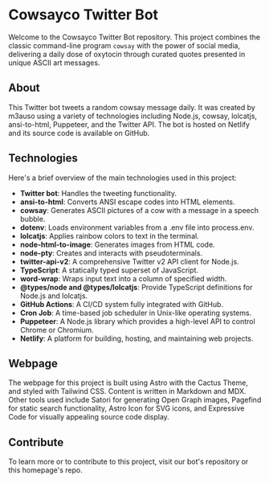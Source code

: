 # Cowsayco Twitter Bot

Welcome to the Cowsayco Twitter Bot repository. This project combines the classic command-line program `cowsay` with the power of social media, delivering a daily dose of oxytocin through curated quotes presented in unique ASCII art messages.

## About

This Twitter bot tweets a random cowsay message daily. It was created by m3auso using a variety of technologies including Node.js, cowsay, lolcatjs, ansi-to-html, Puppeteer, and the Twitter API. The bot is hosted on Netlify and its source code is available on GitHub.

## Technologies

Here's a brief overview of the main technologies used in this project:

- **Twitter bot**: Handles the tweeting functionality.
- **ansi-to-html**: Converts ANSI escape codes into HTML elements.
- **cowsay**: Generates ASCII pictures of a cow with a message in a speech bubble.
- **dotenv**: Loads environment variables from a .env file into process.env.
- **lolcatjs**: Applies rainbow colors to text in the terminal.
- **node-html-to-image**: Generates images from HTML code.
- **node-pty**: Creates and interacts with pseudoterminals.
- **twitter-api-v2**: A comprehensive Twitter v2 API client for Node.js.
- **TypeScript**: A statically typed superset of JavaScript.
- **word-wrap**: Wraps input text into a column of specified width.
- **@types/node and @types/lolcatjs**: Provide TypeScript definitions for Node.js and lolcatjs.
- **GitHub Actions**: A CI/CD system fully integrated with GitHub.
- **Cron Job**: A time-based job scheduler in Unix-like operating systems.
- **Puppeteer**: A Node.js library which provides a high-level API to control Chrome or Chromium.
- **Netlify**: A platform for building, hosting, and maintaining web projects.

## Webpage

The webpage for this project is built using Astro with the Cactus Theme, and styled with Tailwind CSS. Content is written in Markdown and MDX. Other tools used include Satori for generating Open Graph images, Pagefind for static search functionality, Astro Icon for SVG icons, and Expressive Code for visually appealing source code display.

## Contribute

To learn more or to contribute to this project, visit our bot's repository or this homepage's repo.
